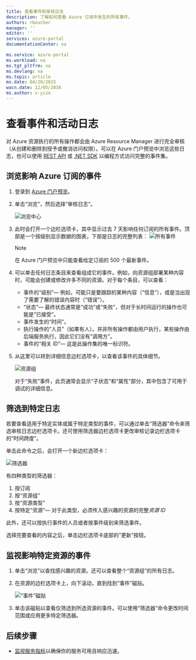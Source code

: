 ```yaml
---
title: 查看事件和审核日志
description: 了解如何查看 Azure 订阅中发生的所有事件。
authors: rboucher
manager: ''
editor: ''
services: azure-portal
documentationCenter: na

ms.service: azure-portal
ms.workload: na
ms.tgt_pltfrm: na
ms.devlang: na
ms.topic: article
ms.date: 04/28/2015
wacn.date: 12/05/2016
ms.author: v-yiso
---
```


# 查看事件和活动日志

对 Azure 资源执行的所有操作都会由 Azure Resource Manager 进行完全审核（从创建和删除到授予或撤消访问权限）。可以在 Azure 门户预览中浏览这些日志，也可以使用 [REST API](https://msdn.microsoft.com/zh-cn/library/azure/dn931927.aspx) 或 [.NET SDK](https://www.nuget.org/packages/Microsoft.Azure.Insights/) 以编程方式访问完整的事件集。

## 浏览影响 Azure 订阅的事件

1. 登录到 [Azure 门户预览](https://portal.azure.cn/)。
2. 单击“浏览”，然后选择“审核日志”。  

    ![浏览中心](./media/insights-debugging-with-events/Insights_Browse.png)
3. 此时会打开一个边栏选项卡，其中显示过去 7 天影响任何订阅的所有事件。顶部是一个按级别显示数据的图表，下部是日志的完整列表：
    ![所有事件](./media/insights-debugging-with-events/Insights_AllEvents.png)

    >[!NOTE]
    > 在 Azure 门户预览中只能查看给定订阅的 500 个最新事件。

4. 可以单击任何日志条目来查看组成它的事件。例如，向资源组部署某种内容时，可能会创建或修改许多不同的资源。对于每个条目，可以查看：
    * 事件的“级别”— 例如，可能只是要跟踪的某种内容（“信息”），或是当出现了需要了解的错误内容时（“错误”）。
    * “状态”— 最终状态通常是“成功”或“失败”，但对于长时间运行的操作也可能是“已接受”。
    * 事件发生的“时间”。
    * 执行操作的“人员”（如果有人）。并非所有操作都由用户执行，某些操作由后端服务执行，因此它们没有“调用方”。
    * 事件的“相关 ID”— 这是此操作集的唯一标识符。

5. 从这里可以转到详细信息边栏选项卡，以查看该事件的具体细节。

    ![资源组](./media/insights-debugging-with-events/Insights_EventDetails.png)

    对于“失败”事件，此页通常会显示“子状态”和“属性”部分，其中包含了可用于调试的详细信息。

## 筛选到特定日志

若要查看适用于特定实体或属于特定类型的事件，可以通过单击“筛选器”命令来筛选审核日志边栏选项卡。还可使用筛选器边栏选项卡更改审核记录边栏选项卡的“时间跨度”。

单击此命令之后，会打开一个新边栏选项卡：

![筛选器](./media/insights-debugging-with-events/Insights_EventFilter.png)

有四种类型的筛选器：

1. 按订阅
2. 按“资源组”
3. 按“资源类型”
4. 按特定“资源”— 对于此类型，必须传入感兴趣的资源的完整*资源 ID*

此外，还可以按执行事件的人员或者按事件级别来筛选事件。

选择完要查看的内容之后，单击边栏选项卡底部的“更新”按钮。

## 监视影响特定资源的事件

1. 单击“浏览”以查找感兴趣的资源。还可以查看整个“资源组”的所有日志。
2. 在资源的边栏选项卡上，向下滚动，直到找到“事件”磁贴。  

    ![“事件”磁贴](./media/insights-debugging-with-events/Insights_EventsTile.png)

3. 单击该磁贴以查看仅筛选到所选资源的事件。可以使用“筛选器”命令更改时间范围或应用更多特定筛选器。

## 后续步骤

* [监视服务指标](./insights-how-to-customize-monitoring.md)以确保你的服务可用且响应迅速。

<!---HONumber=Mooncake_0503_2016-->